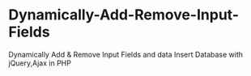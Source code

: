 # Dynamically-Add-Remove-Input-Fields
Dynamically Add &amp; Remove Input Fields and data Insert Database with jQuery,Ajax in PHP
